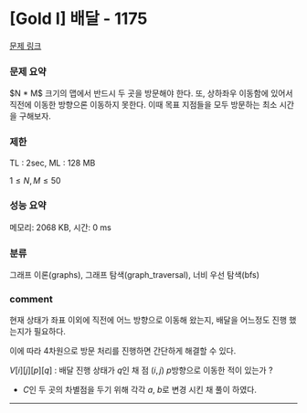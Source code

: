 # [Gold I] 배달 - 1175

[문제 링크](https://www.acmicpc.net/problem/1175)

### 문제 요약

<p> $N * M$ 크기의 맵에서 반드시 두 곳을 방문해야 한다. 또, 상하좌우 이동함에 있어서 직전에 이동한 방향으론 이동하지 못한다. 이때 목표 지점들을 모두 방문하는 최소 시간을 구해보자. </p>

### 제한

TL : 2sec, ML : 128 MB

$1 ≤ N, M ≤ 50$

### 성능 요약

메모리: 2068 KB, 시간: 0 ms

### 분류

그래프 이론(graphs), 그래프 탐색(graph_traversal), 너비 우선 탐색(bfs)

### comment

현재 상태가 좌표 이외에 직전에 어느 방향으로 이동해 왔는지, 배달을 어느정도 진행 했는지가 필요하다.

이에 따라 4차원으로 방문 처리를 진행하면 간단하게 해결할 수 있다.

$V[i][j][p][q]$ : 배달 진행 상태가 $q$인 채 점 $(i, j)$ $p$방향으로 이동한 적이 있는가 ?

+ $C$인 두 곳의 차별점을 두기 위해 각각 $a$, $b$로 변경 시킨 채 풀이 하였다.

-----------------------------------------------------------------------------------------------------------------------------------------------------------------------
